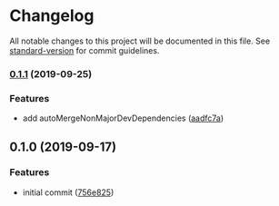 # Changelog

All notable changes to this project will be documented in this file. See [standard-version](https://github.com/conventional-changelog/standard-version) for commit guidelines.

### [0.1.1](https://github.com/whtsky/renovate-config/compare/v0.1.0...v0.1.1) (2019-09-25)

### Features

- add autoMergeNonMajorDevDependencies ([aadfc7a](https://github.com/whtsky/renovate-config/commit/aadfc7a))

## 0.1.0 (2019-09-17)

### Features

- initial commit ([756e825](https://github.com/whtsky/renovate-config/commit/756e825))
